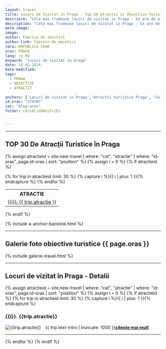 ```yaml
---
layout: travel
title: Locuri de Vizitat in Praga - Top 30 Atractii si Obiective Turistice
descriere: "Cele mai frumoase locuri de vizitat in Praga - Ce are de oferit Orasul Celor O Mie de Turnuri: arhitectura istorică, de parcuri pitorești si cultura vibrantă."
description: "Cele mai frumoase locuri de vizitat in Praga - Ce are de oferit Orasul Celor O Mie de Turnuri: arhitectura istorică, de parcuri pitorești si cultura vibrantă."
meta_image: 
image: 
author: Fabrica de amintiri
author-link: fabrica-de-amintiri
tara: REPUBLICA CEHA
oras: PRAGA
lang: ro_RO
keyword: "locuri de vizitat in praga"
date: 18.02.2024
date-modified:
tags:
  - PRAGA
  - OBIECTIVE
  - ATRACTIT
  
anchors: ['Locuri de vizitat in Praga','Atractii turistice Praga', 'Cele mai frumoase obiective turistice in Praga','Ce poti sa vizitezi in Praga?']
id-oras: "274707"
cat: "blog-oras"
folder: recsAliG9AGy7c1Es


---
```


---
## TOP 30 De Atracții Turistice în Praga

{% assign atractieid = site.new-travel | where: "cat", "atractie" | where: "id-oras", page.id-oras | sort: "position" %}
{% assign i = 0 %}
{% if atractieid %}
  <table>
    <tr>
      <th>ATRACTIE</th>
    </tr>
    {% for trip in atractieid limit: 30 %}
      {% capture i %}{{ i | plus: 1 }}{% endcapture %}
      <tr>
        <td><a href="#{{trip.folder}}">{{i}}. {{ trip.atractie }}</a></td>
      </tr>
    {% endfor %}
  </table>
{% endif %}

{% include a-anchor-backlink.html %}

---
## Galerie foto obiective turistice {{ page.oras }}

{% include galerie-travel.html %}

---
## Locuri de vizitat în Praga - Detalii

{% assign atractieid = site.new-travel | where: "cat", "atractie" | where: "id-oras", page.id-oras | sort: "position" %}
{% assign i = 0 %}
{% if atractieid %}
  {% for trip in atractieid limit: 30 %}
    {% capture i %}{{ i | plus: 1 }}{% endcapture %}
    
<div class="atr-hold">
<h3 id="{{trip.folder}}">{{i}}. {{trip.atractie}}</h3>
<img src="/assets/images/travel/{{trip.folder}}/{{trip.imagine}}" alt="{{trip.atractie}}" class="atr-img">
  <p>{{ trip.text-intro | truncate: 1000 }}<b><a href="{{trip.url}}">citește mai mult</a></b></p>
</div>
<hr class="hr-s1">
  {% endfor %}
{% endif %}

<style>
  .atr-img {
    max-width: 350px;
    float: left;
    margin-right: 15px;
    }
  .atr-hold {
    text-align: justify;
    }
  @media only screen and (max-width: 600px) {
 .atr-img {
    max-width: 100% !important;
    float: none !important;
    margin-right: 0px !important;
    width: 100% !important;
    } 
    .atr-hold {
    font-size: 16px !important;  
    }
}

</style>

